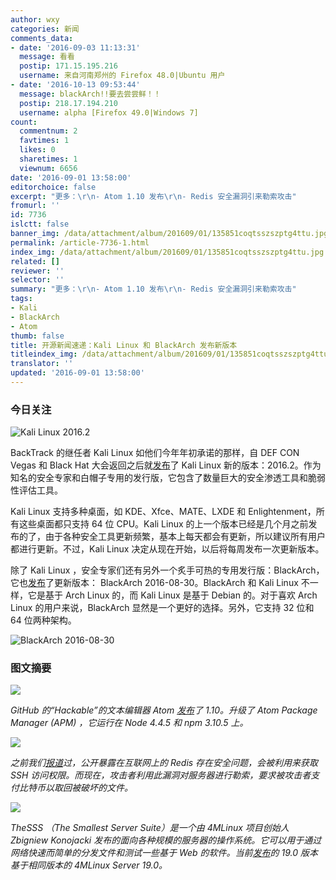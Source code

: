 ```yaml
---
author: wxy
categories: 新闻
comments_data:
- date: '2016-09-03 11:13:31'
  message: 看看
  postip: 171.15.195.216
  username: 来自河南郑州的 Firefox 48.0|Ubuntu 用户
- date: '2016-10-13 09:53:44'
  message: blackArch!!要去尝尝鲜！！
  postip: 218.17.194.210
  username: alpha [Firefox 49.0|Windows 7]
count:
  commentnum: 2
  favtimes: 1
  likes: 0
  sharetimes: 1
  viewnum: 6656
date: '2016-09-01 13:58:00'
editorchoice: false
excerpt: "更多：\r\n- Atom 1.10 发布\r\n- Redis 安全漏洞引来勒索攻击"
fromurl: ''
id: 7736
islctt: false
banner_img: /data/attachment/album/201609/01/135851coqtsszszptg4ttu.jpg
permalink: /article-7736-1.html
index_img: /data/attachment/album/201609/01/135851coqtsszszptg4ttu.jpg
related: []
reviewer: ''
selector: ''
summary: "更多：\r\n- Atom 1.10 发布\r\n- Redis 安全漏洞引来勒索攻击"
tags:
- Kali
- BlackArch
- Atom
thumb: false
title: 开源新闻速递：Kali Linux 和 BlackArch 发布新版本
titleindex_img: /data/attachment/album/201609/01/135851coqtsszszptg4ttu.jpg
translator: ''
updated: '2016-09-01 13:58:00'
---
```


### 今日关注


![Kali Linux 2016.2](/data/attachment/album/201609/01/135851coqtsszszptg4ttu.jpg)


BackTrack 的继任者 Kali Linux 如他们今年年初承诺的那样，自 DEF CON Vegas 和 Black Hat 大会返回之后就[发布](https://www.kali.org/news/kali-linux-20162-release/)了 Kali Linux 新的版本：2016.2。作为知名的安全专家和白帽子专用的发行版，它包含了数量巨大的安全渗透工具和脆弱性评估工具。


Kali Linux 支持多种桌面，如 KDE、Xfce、MATE、LXDE 和 Enlightenment，所有这些桌面都只支持 64 位 CPU。Kali Linux 的上一个版本已经是几个月之前发布的了，由于各种安全工具更新频繁，基本上每天都会有更新，所以建议所有用户都进行更新。不过，Kali Linux 决定从现在开始，以后将每周发布一次更新版本。


除了 Kali Linux ，安全专家们还有另外一个炙手可热的专用发行版：BlackArch，它也[发布](http://www.blackarch.org/blog.html)了更新版本： BlackArch 2016-08-30。BlackArch 和 Kali Linux 不一样，它是基于 Arch Linux 的，而 Kali Linux 是基于 Debian 的。对于喜欢 Arch Linux 的用户来说，BlackArch 显然是一个更好的选择。另外，它支持 32 位和 64 位两种架构。


![BlackArch 2016-08-30](/data/attachment/album/201609/01/135852j3hadqcohgtja19m.jpg)


### 图文摘要


![](/data/attachment/album/201609/01/134649v2u72u3hsr942s29.jpg)


*GitHub 的“Hackable”的文本编辑器 Atom [发布](http://blog.atom.io/2016/08/31/atom-1-10-and-1-11-beta.html)了 1.10。升级了 Atom Package Manager (APM) ，它运行在 Node 4.4.5 和 npm 3.10.5 上。*


![](/data/attachment/album/201609/01/135049a83usyeffsyzyes1.jpg)


*之前我们[报道](/article-7554-1.html)过，公开暴露在互联网上的 Redis 存在安全问题，会被利用来获取 SSH 访问权限。而现在，攻击者利用此漏洞对服务器进行勒索，要求被攻击者支付比特币以取回被破坏的文件。*


![](/data/attachment/album/201609/01/135331xnn989e9nc8c9iio.jpg)


*TheSSS （The Smallest Server Suite）是一个由 4MLinux 项目创始人 Zbigniew Konojacki 发布的面向各种规模的服务器的操作系统。它可以用于通过网络快速而简单的分发文件和测试一些基于 Web 的软件。当前[发布](http://4mlinux-releases.blogspot.ro/2016/08/thesss-190-available-for-download.html)的 19.0 版本基于相同版本的 4MLinux Server 19.0。*